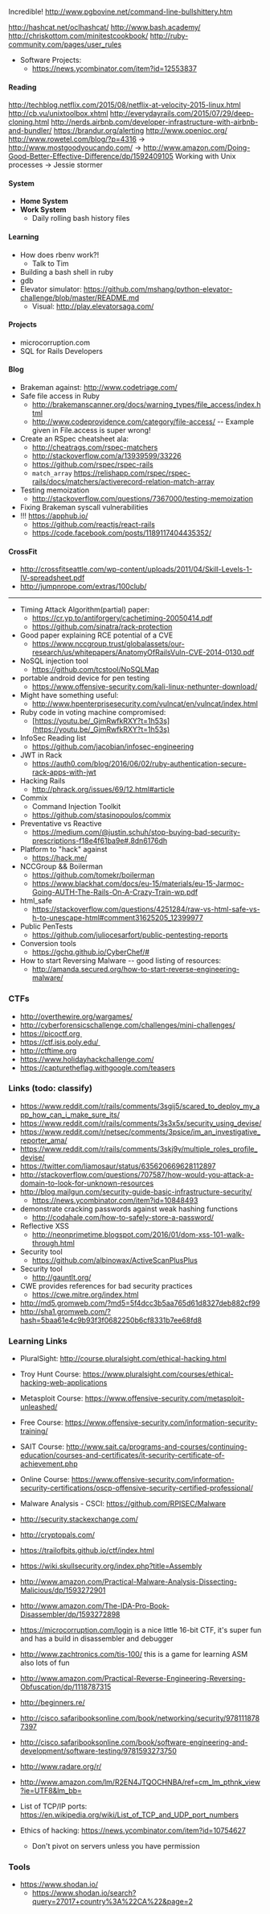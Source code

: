 Incredible! http://www.pgbovine.net/command-line-bullshittery.htm

http://hashcat.net/oclhashcat/
http://www.bash.academy/
http://chriskottom.com/minitestcookbook/
http://ruby-community.com/pages/user_rules

* Software Projects:
  * https://news.ycombinator.com/item?id=12553837

#### Reading

http://techblog.netflix.com/2015/08/netflix-at-velocity-2015-linux.html
http://cb.vu/unixtoolbox.xhtml
http://everydayrails.com/2015/07/29/deep-cloning.html
http://nerds.airbnb.com/developer-infrastructure-with-airbnb-and-bundler/
https://brandur.org/alerting
http://www.openioc.org/
http://www.rowetel.com/blog/?p=4316
-> http://www.mostgoodyoucando.com/
-> http://www.amazon.com/Doing-Good-Better-Effective-Difference/dp/1592409105
Working with Unix processes -> Jessie stormer

#### System

- **Home System**
- **Work System**
  * Daily rolling bash history files

#### Learning

- How does rbenv work?!
  - Talk to Tim
- Building a bash shell in ruby
- gdb
- Elevator simulator: https://github.com/mshang/python-elevator-challenge/blob/master/README.md
  - Visual: http://play.elevatorsaga.com/

#### Projects

- microcorruption.com
- SQL for Rails Developers

#### Blog

  - Brakeman against: http://www.codetriage.com/
  - Safe file access in Ruby
    - http://brakemanscanner.org/docs/warning_types/file_access/index.html
    - http://www.codeprovidence.com/category/file-access/
      -- Example given in File.access is super wrong!
  - Create an RSpec cheatsheet ala:
    - http://cheatrags.com/rspec-matchers
    - http://stackoverflow.com/a/13939599/33226
    - https://github.com/rspec/rspec-rails
    - `match_array` https://relishapp.com/rspec/rspec-rails/docs/matchers/activerecord-relation-match-array
  - Testing memoization
    - http://stackoverflow.com/questions/7367000/testing-memoization
  - Fixing Brakeman syscall vulnerabilities
- !!! https://apphub.io/
  - https://github.com/reactjs/react-rails
  - https://code.facebook.com/posts/1189117404435352/

#### CrossFit

- http://crossfitseattle.com/wp-content/uploads/2011/04/Skill-Levels-1-IV-spreadsheet.pdf
- http://jumpnrope.com/extras/100club/

------------


* Timing Attack Algorithm(partial) paper:
    * https://cr.yp.to/antiforgery/cachetiming-20050414.pdf
    * https://github.com/sinatra/rack-protection
* Good paper explaining RCE potential of a CVE
    * https://www.nccgroup.trust/globalassets/our-research/us/whitepapers/AnatomyOfRailsVuln-CVE-2014-0130.pdf
* NoSQL injection tool
    * https://github.com/tcstool/NoSQLMap
* portable android device for pen testing
    * https://www.offensive-security.com/kali-linux-nethunter-download/
* Might have something useful:
    * http://www.hpenterprisesecurity.com/vulncat/en/vulncat/index.html
* Ruby code in voting machine compromised:
    * [https://youtu.be/_GjmRwfkRXY?t=1h53s](https://youtu.be/_GjmRwfkRXY?t=1h53s)
* InfoSec Reading list
    * https://github.com/jacobian/infosec-engineering
* JWT in Rack
    * https://auth0.com/blog/2016/06/02/ruby-authentication-secure-rack-apps-with-jwt
* Hacking Rails
    * http://phrack.org/issues/69/12.html#article
* Commix
    * Command Injection Toolkit
    * https://github.com/stasinopoulos/commix
* Preventative vs Reactive
    * https://medium.com/@justin.schuh/stop-buying-bad-security-prescriptions-f18e4f61ba9e#.8dn6176dh
* Platform to "hack" against
    * https://hack.me/
* NCCGroup && Boilerman
    * https://github.com/tomekr/boilerman
    * https://www.blackhat.com/docs/eu-15/materials/eu-15-Jarmoc-Going-AUTH-The-Rails-On-A-Crazy-Train-wp.pdf
* html_safe
    * https://stackoverflow.com/questions/4251284/raw-vs-html-safe-vs-h-to-unescape-html#comment31625205_12399977
* Public PenTests
    * https://github.com/juliocesarfort/public-pentesting-reports
* Conversion tools
    * https://gchq.github.io/CyberChef/#
* How to start Reversing Malware -- good listing of resources:
    * http://amanda.secured.org/how-to-start-reverse-engineering-malware/

### CTFs

* http://overthewire.org/wargames/
* http://cyberforensicschallenge.com/challenges/mini-challenges/
* https://picoctf.org 
* https://ctf.isis.poly.edu/ 
* http://ctftime.org
* https://www.holidayhackchallenge.com/
* https://capturetheflag.withgoogle.com/teasers

### Links (todo: classify)

* https://www.reddit.com/r/rails/comments/3sgij5/scared_to_deploy_my_app_how_can_i_make_sure_its/
* https://www.reddit.com/r/rails/comments/3s3x5x/security_using_devise/
* https://www.reddit.com/r/netsec/comments/3psice/im_an_investigative_reporter_ama/
* https://www.reddit.com/r/rails/comments/3skj9y/multiple_roles_profile_devise/
* https://twitter.com/liamosaur/status/635620669628112897
* http://stackoverflow.com/questions/707587/how-would-you-attack-a-domain-to-look-for-unknown-resources
* http://blog.mailgun.com/security-guide-basic-infrastructure-security/
  * https://news.ycombinator.com/item?id=10848493
* demonstrate cracking passwords against weak hashing functions
  * http://codahale.com/how-to-safely-store-a-password/
* Reflective XSS
  * http://neonprimetime.blogspot.com/2016/01/dom-xss-101-walk-through.html
* Security tool
  * https://github.com/albinowax/ActiveScanPlusPlus
* Security tool
  * http://gauntlt.org/
* CWE provides references for bad security practices
  * https://cwe.mitre.org/index.html
* http://md5.gromweb.com/?md5=5f4dcc3b5aa765d61d8327deb882cf99
* http://sha1.gromweb.com/?hash=5baa61e4c9b93f3f0682250b6cf8331b7ee68fd8

### Learning Links

* PluralSight: http://course.pluralsight.com/ethical-hacking.html
* Troy Hunt Course: https://www.pluralsight.com/courses/ethical-hacking-web-applications
* Metasploit Course: https://www.offensive-security.com/metasploit-unleashed/
* Free Course: https://www.offensive-security.com/information-security-training/
* SAIT Course: http://www.sait.ca/programs-and-courses/continuing-education/courses-and-certificates/it-security-certificate-of-achievement.php
* Online Course: https://www.offensive-security.com/information-security-certifications/oscp-offensive-security-certified-professional/
* Malware Analysis - CSCI: https://github.com/RPISEC/Malware

* http://security.stackexchange.com/
* http://cryptopals.com/
* https://trailofbits.github.io/ctf/index.html
* https://wiki.skullsecurity.org/index.php?title=Assembly
* http://www.amazon.com/Practical-Malware-Analysis-Dissecting-Malicious/dp/1593272901
* http://www.amazon.com/The-IDA-Pro-Book-Disassembler/dp/1593272898
* https://microcorruption.com/login is a nice little 16-bit CTF, it's super fun and has a build in disassembler and debugger
* http://www.zachtronics.com/tis-100/ this is a game for learning ASM also lots of fun
* http://www.amazon.com/Practical-Reverse-Engineering-Reversing-Obfuscation/dp/1118787315
* http://beginners.re/
* http://cisco.safaribooksonline.com/book/networking/security/9781118787397
* http://cisco.safaribooksonline.com/book/software-engineering-and-development/software-testing/9781593273750
* http://www.radare.org/r/
* http://www.amazon.com/lm/R2EN4JTQOCHNBA/ref=cm_lm_pthnk_view?ie=UTF8&lm_bb=

* List of TCP/IP ports: https://en.wikipedia.org/wiki/List_of_TCP_and_UDP_port_numbers
* Ethics of hacking: https://news.ycombinator.com/item?id=10754627
  * Don't pivot on servers unless you have permission

### Tools

* https://www.shodan.io/
  * https://www.shodan.io/search?query=27017+country%3A%22CA%22&page=2
